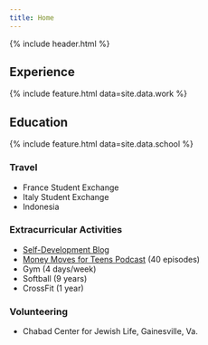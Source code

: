 ```yaml
---
title: Home
---
```


{% include header.html %}

## Experience

{% include feature.html data=site.data.work %}

## Education

{% include feature.html data=site.data.school %}

### Travel

- France Student Exchange
- Italy Student Exchange
- Indonesia

### Extracurricular Activities

- [Self-Development Blog](https://world.hey.com/talia/)
- [Money Moves for Teens Podcast](https://tslevy.github.io/moneymovesforteens/) (40 episodes)
- Gym (4 days/week)
- Softball (9 years)
- CrossFit (1 year)

### Volunteering

- Chabad Center for Jewish Life, Gainesville, Va.